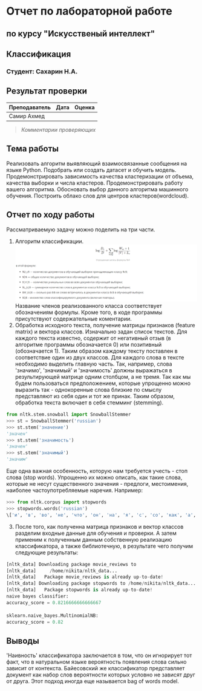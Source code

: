 # Отчет по лабораторной работе
## по курсу "Искусственый интеллект"

## Классификация

### Студент: Сахарин Н.А.

## Результат проверки

| Преподаватель     | Дата         |  Оценка       |
|-------------------|--------------|---------------|
| Самир Ахмед       |              |               |

> *Комментарии проверяющих*

## Тема работы
  Реализовать алгоритм выявляющий взаимосвязанные сообщения на языке Python. Подобрать или создать датасет и обучить модель. Продемонстрировать зависимость качества кластеризации от объема, качества выборки и числа кластеров. Продемонстрировать работу вашего алгоритма. Обосновать выбор данного алгоритма машинного обучения. Построить облако слов для центров кластеров(wordcloud).

## Отчет по ходу работы
  Рассматриваемую задачу можно поделить на три части.
  1) Алгоритм классификации.
![](png/naive_bayes_classifier.png)
Название членов реализованного класса соответствует обозначениям формулы. Кроме того, в коде программы присутствуют содержательные коментарии.
  2) Обработка исходного текста, получение матрицы признаков (feature matrix) и вектора классов. Изначально задан список текстов. Для каждого текста известно, содержит от негативный отзыв (в алгоритме программы обозначается 0) или позитивный (обозначается 1). Таким образом каждому тексту поставлен в соответствие один из двух классов. Для каждого слова в тексте необходимо выделить главную часть. Так, например, словa 'значимо', 'значимый' и 'значимость' должны выражаться в результирующей матрице одним столбцом, а не тремя. Так как мы будем пользоваться предположением, которые упрощенно можно выразить так - однокоренные слова близкие по смыслу представляют из себя один и тот же принак. Таким образом, обработка текста включает в себя стемминг (stemming).
```python
from nltk.stem.snowball import SnowballStemmer
>>> st = SnowballStemmer('russian')
>>> st.stem('значение')
'значен'
>>> st.stem('значимость')
'значен'
>>> st.stem('значимый')
'значим'
```
Еще одна важная особенность, которую нам требуется учесть - стоп слова (stop words). Упрощенно их можно описать, как такие слова, которые не несут существенного значения - предлоги, местоимения, наиболее частоупотребляемые наречия. Например:
```python
>>> from nltk.corpus import stopwords
>>> stopwords.words('russian')
\['и', 'в', 'во', 'не', 'что', 'он', 'на', 'я', 'с', 'со', 'как', 'а', 'то', 'все', 'она', 'так', 'его', 'но', 'да', 'ты', 'к', 'у', 'же', 'вы', 'за', 'бы', 'по', 'только', 'ее', 'мне', 'было', 'вот', 'от', 'меня', 'еще', 'нет', 'о', 'из', 'ему', 'теперь', 'когда', 'даже', 'ну', 'вдруг', 'ли', 'если', 'уже', 'или', 'ни', 'быть', 'был', 'него', 'до', 'вас', 'нибудь', 'опять', 'уж', 'вам', 'ведь', 'там', 'потом', 'себя', 'ничего', 'ей', 'может', 'они', 'тут', 'где', 'есть', 'надо', 'ней', 'для', 'мы', 'тебя', 'их', 'чем', 'была', 'сам', 'чтоб', 'без', 'будто', 'чего', 'раз', 'тоже', 'себе', 'под', 'будет', 'ж', 'тогда', 'кто', 'этот', 'того', 'потому', 'этого', 'какой', 'совсем', 'ним', 'здесь', 'этом', 'один', 'почти', 'мой', 'тем', 'чтобы', 'нее', 'сейчас', 'были', 'куда', 'зачем', 'всех', 'никогда', 'можно', 'при', 'наконец', 'два', 'об', 'другой', 'хоть', 'после', 'над', 'больше', 'тот', 'через', 'эти', 'нас', 'про', 'всего', 'них', 'какая', 'много', 'разве', 'три', 'эту', 'моя', 'впрочем', 'хорошо', 'свою', 'этой', 'перед', 'иногда', 'лучше', 'чуть', 'том', 'нельзя', 'такой', 'им', 'более', 'всегда', 'конечно', 'всю', 'между'\]
```
  3) После того, как полученна матрица признаков и вектор классов разделим входные данные для обучения и проверки. А затем применим к полученным данным собственную реализацию классификатора, а также библиотечную, в результате чего получим следующие результаты:
```python
[nltk_data] Downloading package movie_reviews to
[nltk_data]     /home/nikita/nltk_data...
[nltk_data]   Package movie_reviews is already up-to-date!
[nltk_data] Downloading package stopwords to /home/nikita/nltk_data...
[nltk_data]   Package stopwords is already up-to-date!
naive bayes classifier:
accuracy_score = 0.8216666666666667

sklearn.naive_bayes.MultinomialNB:
accuracy_score = 0.82

```

## Выводы
  'Наивность' классификатора заключается в том, что он игнорирует тот факт, что в натуральном языке вероятность появления слова сильно зависит от контекста. Байесовский же классификатор представляет документ как набор слов вероятности которых условно не зависят друг от друга. Этот подход иногда еще называется bag of words model.
